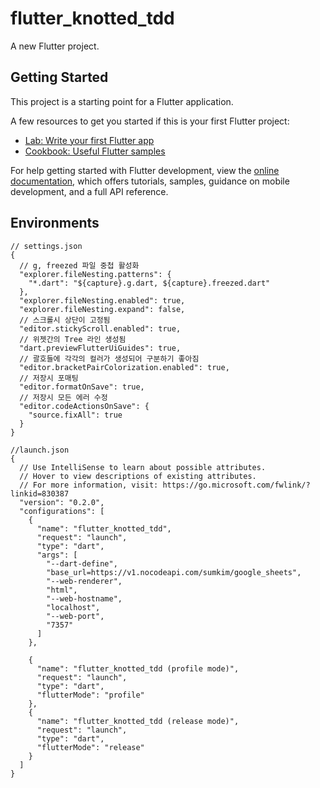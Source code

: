 # flutter_knotted_tdd

A new Flutter project.

## Getting Started

This project is a starting point for a Flutter application.

A few resources to get you started if this is your first Flutter project:

- [Lab: Write your first Flutter app](https://docs.flutter.dev/get-started/codelab)
- [Cookbook: Useful Flutter samples](https://docs.flutter.dev/cookbook)

For help getting started with Flutter development, view the
[online documentation](https://docs.flutter.dev/), which offers tutorials,
samples, guidance on mobile development, and a full API reference.

## Environments

```
// settings.json
{
  // g, freezed 파일 중첩 활성화
  "explorer.fileNesting.patterns": {
    "*.dart": "${capture}.g.dart, ${capture}.freezed.dart"
  },
  "explorer.fileNesting.enabled": true,
  "explorer.fileNesting.expand": false,
  // 스크롤시 상단이 고정됨
  "editor.stickyScroll.enabled": true,
  // 위젯간의 Tree 라인 생성됨
  "dart.previewFlutterUiGuides": true,
  // 괄호들에 각각의 컬러가 생성되어 구분하기 좋아짐
  "editor.bracketPairColorization.enabled": true,
  // 저장시 포매팅
  "editor.formatOnSave": true,
  // 저장시 모든 에러 수정
  "editor.codeActionsOnSave": {
    "source.fixAll": true
  }
}

//launch.json
{
  // Use IntelliSense to learn about possible attributes.
  // Hover to view descriptions of existing attributes.
  // For more information, visit: https://go.microsoft.com/fwlink/?linkid=830387
  "version": "0.2.0",
  "configurations": [
    {
      "name": "flutter_knotted_tdd",
      "request": "launch",
      "type": "dart",
      "args": [
        "--dart-define",
        "base_url=https://v1.nocodeapi.com/sumkim/google_sheets",
        "--web-renderer",
        "html",
        "--web-hostname",
        "localhost",
        "--web-port",
        "7357"
      ]
    },

    {
      "name": "flutter_knotted_tdd (profile mode)",
      "request": "launch",
      "type": "dart",
      "flutterMode": "profile"
    },
    {
      "name": "flutter_knotted_tdd (release mode)",
      "request": "launch",
      "type": "dart",
      "flutterMode": "release"
    }
  ]
}


```
